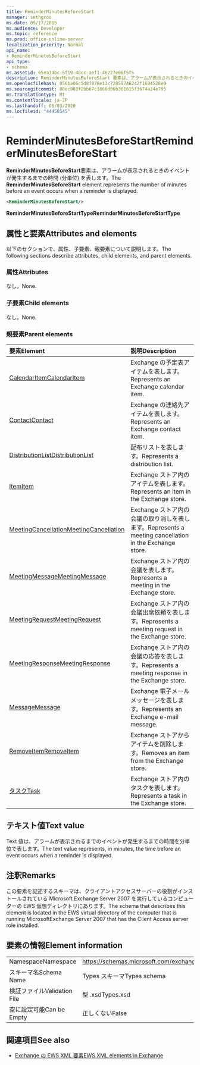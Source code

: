 ```yaml
---
title: ReminderMinutesBeforeStart
manager: sethgros
ms.date: 09/17/2015
ms.audience: Developer
ms.topic: reference
ms.prod: office-online-server
localization_priority: Normal
api_name:
- ReminderMinutesBeforeStart
api_type:
- schema
ms.assetid: 65ea14bc-5f19-48cc-aef1-46227e06f5f5
description: ReminderMinutesBeforeStart 要素は、アラームが表示されるときのイベントが発生するまでの時間 (分単位) を表します。
ms.openlocfilehash: 056ba06c5d8f878e13c72859746242f1694528e9
ms.sourcegitcommit: 88ec988f2bb67c1866d06b361615f3674a24e795
ms.translationtype: MT
ms.contentlocale: ja-JP
ms.lasthandoff: 06/03/2020
ms.locfileid: "44458545"
---
```

# <a name="reminderminutesbeforestart"></a><span data-ttu-id="910d9-103">ReminderMinutesBeforeStart</span><span class="sxs-lookup"><span data-stu-id="910d9-103">ReminderMinutesBeforeStart</span></span>

<span data-ttu-id="910d9-104">**ReminderMinutesBeforeStart**要素は、アラームが表示されるときのイベントが発生するまでの時間 (分単位) を表します。</span><span class="sxs-lookup"><span data-stu-id="910d9-104">The **ReminderMinutesBeforeStart** element represents the number of minutes before an event occurs when a reminder is displayed.</span></span> 
  
```xml
<ReminderMinutesBeforeStart/>
```

 <span data-ttu-id="910d9-105">**ReminderMinutesBeforeStartType**</span><span class="sxs-lookup"><span data-stu-id="910d9-105">**ReminderMinutesBeforeStartType**</span></span>
## <a name="attributes-and-elements"></a><span data-ttu-id="910d9-106">属性と要素</span><span class="sxs-lookup"><span data-stu-id="910d9-106">Attributes and elements</span></span>

<span data-ttu-id="910d9-107">以下のセクションで、属性、子要素、親要素について説明します。</span><span class="sxs-lookup"><span data-stu-id="910d9-107">The following sections describe attributes, child elements, and parent elements.</span></span>
  
### <a name="attributes"></a><span data-ttu-id="910d9-108">属性</span><span class="sxs-lookup"><span data-stu-id="910d9-108">Attributes</span></span>

<span data-ttu-id="910d9-109">なし。</span><span class="sxs-lookup"><span data-stu-id="910d9-109">None.</span></span>
  
### <a name="child-elements"></a><span data-ttu-id="910d9-110">子要素</span><span class="sxs-lookup"><span data-stu-id="910d9-110">Child elements</span></span>

<span data-ttu-id="910d9-111">なし。</span><span class="sxs-lookup"><span data-stu-id="910d9-111">None.</span></span>
  
### <a name="parent-elements"></a><span data-ttu-id="910d9-112">親要素</span><span class="sxs-lookup"><span data-stu-id="910d9-112">Parent elements</span></span>

|<span data-ttu-id="910d9-113">**要素**</span><span class="sxs-lookup"><span data-stu-id="910d9-113">**Element**</span></span>|<span data-ttu-id="910d9-114">**説明**</span><span class="sxs-lookup"><span data-stu-id="910d9-114">**Description**</span></span>|
|:-----|:-----|
|[<span data-ttu-id="910d9-115">CalendarItem</span><span class="sxs-lookup"><span data-stu-id="910d9-115">CalendarItem</span></span>](calendaritem.md) <br/> |<span data-ttu-id="910d9-116">Exchange の予定表アイテムを表します。</span><span class="sxs-lookup"><span data-stu-id="910d9-116">Represents an Exchange calendar item.</span></span>  <br/> |
|[<span data-ttu-id="910d9-117">Contact</span><span class="sxs-lookup"><span data-stu-id="910d9-117">Contact</span></span>](contact.md) <br/> |<span data-ttu-id="910d9-118">Exchange の連絡先アイテムを表します。</span><span class="sxs-lookup"><span data-stu-id="910d9-118">Represents an Exchange contact item.</span></span>  <br/> |
|[<span data-ttu-id="910d9-119">DistributionList</span><span class="sxs-lookup"><span data-stu-id="910d9-119">DistributionList</span></span>](distributionlist.md) <br/> |<span data-ttu-id="910d9-120">配布リストを表します。</span><span class="sxs-lookup"><span data-stu-id="910d9-120">Represents a distribution list.</span></span>  <br/> |
|[<span data-ttu-id="910d9-121">Item</span><span class="sxs-lookup"><span data-stu-id="910d9-121">Item</span></span>](item.md) <br/> |<span data-ttu-id="910d9-122">Exchange ストア内のアイテムを表します。</span><span class="sxs-lookup"><span data-stu-id="910d9-122">Represents an item in the Exchange store.</span></span>  <br/> |
|[<span data-ttu-id="910d9-123">MeetingCancellation</span><span class="sxs-lookup"><span data-stu-id="910d9-123">MeetingCancellation</span></span>](meetingcancellation.md) <br/> |<span data-ttu-id="910d9-124">Exchange ストア内の会議の取り消しを表します。</span><span class="sxs-lookup"><span data-stu-id="910d9-124">Represents a meeting cancellation in the Exchange store.</span></span>  <br/> |
|[<span data-ttu-id="910d9-125">MeetingMessage</span><span class="sxs-lookup"><span data-stu-id="910d9-125">MeetingMessage</span></span>](meetingmessage.md) <br/> |<span data-ttu-id="910d9-126">Exchange ストア内の会議を表します。</span><span class="sxs-lookup"><span data-stu-id="910d9-126">Represents a meeting in the Exchange store.</span></span>  <br/> |
|[<span data-ttu-id="910d9-127">MeetingRequest</span><span class="sxs-lookup"><span data-stu-id="910d9-127">MeetingRequest</span></span>](meetingrequest.md) <br/> |<span data-ttu-id="910d9-128">Exchange ストア内の会議出席依頼を表します。</span><span class="sxs-lookup"><span data-stu-id="910d9-128">Represents a meeting request in the Exchange store.</span></span>  <br/> |
|[<span data-ttu-id="910d9-129">MeetingResponse</span><span class="sxs-lookup"><span data-stu-id="910d9-129">MeetingResponse</span></span>](meetingresponse.md) <br/> |<span data-ttu-id="910d9-130">Exchange ストア内の会議の応答を表します。</span><span class="sxs-lookup"><span data-stu-id="910d9-130">Represents a meeting response in the Exchange store.</span></span>  <br/> |
|[<span data-ttu-id="910d9-131">Message</span><span class="sxs-lookup"><span data-stu-id="910d9-131">Message</span></span>](message-ex15websvcsotherref.md) <br/> |<span data-ttu-id="910d9-132">Exchange 電子メールメッセージを表します。</span><span class="sxs-lookup"><span data-stu-id="910d9-132">Represents an Exchange e-mail message.</span></span>  <br/> |
|[<span data-ttu-id="910d9-133">RemoveItem</span><span class="sxs-lookup"><span data-stu-id="910d9-133">RemoveItem</span></span>](removeitem.md) <br/> |<span data-ttu-id="910d9-134">Exchange ストアからアイテムを削除します。</span><span class="sxs-lookup"><span data-stu-id="910d9-134">Removes an item from the Exchange store.</span></span>  <br/> |
|[<span data-ttu-id="910d9-135">タスク</span><span class="sxs-lookup"><span data-stu-id="910d9-135">Task</span></span>](task.md) <br/> |<span data-ttu-id="910d9-136">Exchange ストア内のタスクを表します。</span><span class="sxs-lookup"><span data-stu-id="910d9-136">Represents a task in the Exchange store.</span></span>  <br/> |
   
## <a name="text-value"></a><span data-ttu-id="910d9-137">テキスト値</span><span class="sxs-lookup"><span data-stu-id="910d9-137">Text value</span></span>

<span data-ttu-id="910d9-138">Text 値は、アラームが表示されるまでのイベントが発生するまでの時間を分単位で表します。</span><span class="sxs-lookup"><span data-stu-id="910d9-138">The text value represents, in minutes, the time before an event occurs when a reminder is displayed.</span></span>
  
## <a name="remarks"></a><span data-ttu-id="910d9-139">注釈</span><span class="sxs-lookup"><span data-stu-id="910d9-139">Remarks</span></span>

<span data-ttu-id="910d9-140">この要素を記述するスキーマは、クライアントアクセスサーバーの役割がインストールされている Microsoft Exchange Server 2007 を実行しているコンピューターの EWS 仮想ディレクトリにあります。</span><span class="sxs-lookup"><span data-stu-id="910d9-140">The schema that describes this element is located in the EWS virtual directory of the computer that is running MicrosoftExchange Server 2007 that has the Client Access server role installed.</span></span>
  
## <a name="element-information"></a><span data-ttu-id="910d9-141">要素の情報</span><span class="sxs-lookup"><span data-stu-id="910d9-141">Element information</span></span>

|||
|:-----|:-----|
|<span data-ttu-id="910d9-142">Namespace</span><span class="sxs-lookup"><span data-stu-id="910d9-142">Namespace</span></span>  <br/> |https://schemas.microsoft.com/exchange/services/2006/types  <br/> |
|<span data-ttu-id="910d9-143">スキーマ名</span><span class="sxs-lookup"><span data-stu-id="910d9-143">Schema Name</span></span>  <br/> |<span data-ttu-id="910d9-144">Types スキーマ</span><span class="sxs-lookup"><span data-stu-id="910d9-144">Types schema</span></span>  <br/> |
|<span data-ttu-id="910d9-145">検証ファイル</span><span class="sxs-lookup"><span data-stu-id="910d9-145">Validation File</span></span>  <br/> |<span data-ttu-id="910d9-146">型 .xsd</span><span class="sxs-lookup"><span data-stu-id="910d9-146">Types.xsd</span></span>  <br/> |
|<span data-ttu-id="910d9-147">空に設定可能</span><span class="sxs-lookup"><span data-stu-id="910d9-147">Can be Empty</span></span>  <br/> |<span data-ttu-id="910d9-148">正しくない</span><span class="sxs-lookup"><span data-stu-id="910d9-148">False</span></span>  <br/> |
   
## <a name="see-also"></a><span data-ttu-id="910d9-149">関連項目</span><span class="sxs-lookup"><span data-stu-id="910d9-149">See also</span></span>



- [<span data-ttu-id="910d9-150">Exchange の EWS XML 要素</span><span class="sxs-lookup"><span data-stu-id="910d9-150">EWS XML elements in Exchange</span></span>](ews-xml-elements-in-exchange.md)

